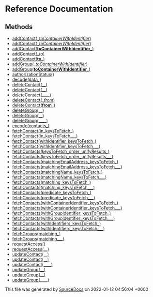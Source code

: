 # Reference Documentation

## Methods

-   [addContact(__toContainerWithIdentifier_)](methods/addContact(__toContainerWithIdentifier_).md)
-   [addContact(__toContainerWithIdentifier_)](methods/addContact(__toContainerWithIdentifier_).md)
-   [addContact(__toContainerWithIdentifier___)](methods/addContact(__toContainerWithIdentifier___).md)
-   [addContact(__to_)](methods/addContact(__to_).md)
-   [addContact(__to___)](methods/addContact(__to___).md)
-   [addGroup(__toContainerWithIdentifier_)](methods/addGroup(__toContainerWithIdentifier_).md)
-   [addGroup(__toContainerWithIdentifier___)](methods/addGroup(__toContainerWithIdentifier___).md)
-   [authorizationStatus()](methods/authorizationStatus().md)
-   [decode(data_)](methods/decode(data_).md)
-   [deleteContact(__)](methods/deleteContact(__).md)
-   [deleteContact(__)](methods/deleteContact(__).md)
-   [deleteContact(____)](methods/deleteContact(____).md)
-   [deleteContact(__from_)](methods/deleteContact(__from_).md)
-   [deleteContact(__from___)](methods/deleteContact(__from___).md)
-   [deleteGroup(__)](methods/deleteGroup(__).md)
-   [deleteGroup(__)](methods/deleteGroup(__).md)
-   [deleteGroup(____)](methods/deleteGroup(____).md)
-   [encode(contacts_)](methods/encode(contacts_).md)
-   [fetchContact(in_keysToFetch_)](methods/fetchContact(in_keysToFetch_).md)
-   [fetchContact(in_keysToFetch___)](methods/fetchContact(in_keysToFetch___).md)
-   [fetchContact(withIdentifier_keysToFetch_)](methods/fetchContact(withIdentifier_keysToFetch_).md)
-   [fetchContact(withIdentifier_keysToFetch___)](methods/fetchContact(withIdentifier_keysToFetch___).md)
-   [fetchContacts(keysToFetch_order_unifyResults_)](methods/fetchContacts(keysToFetch_order_unifyResults_).md)
-   [fetchContacts(keysToFetch_order_unifyResults___)](methods/fetchContacts(keysToFetch_order_unifyResults___).md)
-   [fetchContacts(matchingEmailAddress_keysToFetch_)](methods/fetchContacts(matchingEmailAddress_keysToFetch_).md)
-   [fetchContacts(matchingEmailAddress_keysToFetch___)](methods/fetchContacts(matchingEmailAddress_keysToFetch___).md)
-   [fetchContacts(matchingName_keysToFetch_)](methods/fetchContacts(matchingName_keysToFetch_).md)
-   [fetchContacts(matchingName_keysToFetch___)](methods/fetchContacts(matchingName_keysToFetch___).md)
-   [fetchContacts(matching_keysToFetch_)](methods/fetchContacts(matching_keysToFetch_).md)
-   [fetchContacts(matching_keysToFetch___)](methods/fetchContacts(matching_keysToFetch___).md)
-   [fetchContacts(predicate_keysToFetch_)](methods/fetchContacts(predicate_keysToFetch_).md)
-   [fetchContacts(predicate_keysToFetch___)](methods/fetchContacts(predicate_keysToFetch___).md)
-   [fetchContacts(withContainerIdentifier_keysToFetch_)](methods/fetchContacts(withContainerIdentifier_keysToFetch_).md)
-   [fetchContacts(withContainerIdentifier_keysToFetch___)](methods/fetchContacts(withContainerIdentifier_keysToFetch___).md)
-   [fetchContacts(withGroupIdentifier_keysToFetch_)](methods/fetchContacts(withGroupIdentifier_keysToFetch_).md)
-   [fetchContacts(withGroupIdentifier_keysToFetch___)](methods/fetchContacts(withGroupIdentifier_keysToFetch___).md)
-   [fetchContacts(withIdentifiers_keysToFetch_)](methods/fetchContacts(withIdentifiers_keysToFetch_).md)
-   [fetchContacts(withIdentifiers_keysToFetch___)](methods/fetchContacts(withIdentifiers_keysToFetch___).md)
-   [fetchGroups(matching_)](methods/fetchGroups(matching_).md)
-   [fetchGroups(matching___)](methods/fetchGroups(matching___).md)
-   [requestAccess()](methods/requestAccess().md)
-   [requestAccess(__)](methods/requestAccess(__).md)
-   [updateContact(__)](methods/updateContact(__).md)
-   [updateContact(__)](methods/updateContact(__).md)
-   [updateContact(____)](methods/updateContact(____).md)
-   [updateGroup(__)](methods/updateGroup(__).md)
-   [updateGroup(__)](methods/updateGroup(__).md)
-   [updateGroup(____)](methods/updateGroup(____).md)

This file was generated by [SourceDocs](https://github.com/eneko/SourceDocs) on 2022-01-12 04:56:04 +0000